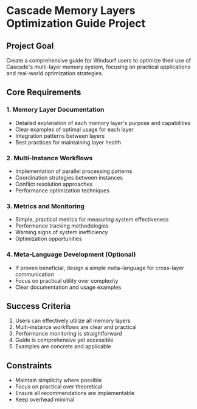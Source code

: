 # Cascade Memory Layers Optimization Guide Project

## Project Goal
Create a comprehensive guide for Windsurf users to optimize their use of Cascade's multi-layer memory system, focusing on practical applications and real-world optimization strategies.

## Core Requirements

### 1. Memory Layer Documentation
- Detailed explanation of each memory layer's purpose and capabilities
- Clear examples of optimal usage for each layer
- Integration patterns between layers
- Best practices for maintaining layer health

### 2. Multi-Instance Workflows
- Implementation of parallel processing patterns
- Coordination strategies between instances
- Conflict resolution approaches
- Performance optimization techniques

### 3. Metrics and Monitoring
- Simple, practical metrics for measuring system effectiveness
- Performance tracking methodologies
- Warning signs of system inefficiency
- Optimization opportunities

### 4. Meta-Language Development (Optional)
- If proven beneficial, design a simple meta-language for cross-layer communication
- Focus on practical utility over complexity
- Clear documentation and usage examples

## Success Criteria
1. Users can effectively utilize all memory layers
2. Multi-instance workflows are clear and practical
3. Performance monitoring is straightforward
4. Guide is comprehensive yet accessible
5. Examples are concrete and applicable

## Constraints
- Maintain simplicity where possible
- Focus on practical over theoretical
- Ensure all recommendations are implementable
- Keep overhead minimal